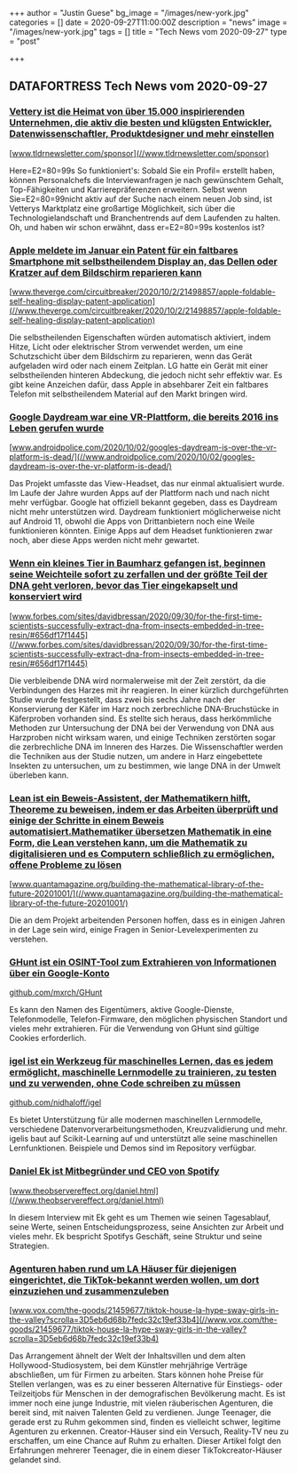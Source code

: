 +++
author = "Justin Guese"
bg_image = "/images/new-york.jpg"
categories = []
date = 2020-09-27T11:00:00Z
description = "news"
image = "/images/new-york.jpg"
tags = []
title = "Tech News vom 2020-09-27"
type = "post"

+++

        
## DATAFORTRESS Tech News vom 2020-09-27



### [Vettery ist die Heimat von über 15.000 inspirierenden Unternehmen, die aktiv die besten und klügsten Entwickler, Datenwissenschaftler, Produktdesigner und mehr einstellen](//www.tldrnewsletter.com/sponsor)


[www.tldrnewsletter.com/sponsor](//www.tldrnewsletter.com/sponsor)


Here=E2=80=99s So funktioniert's: Sobald Sie ein Profil= erstellt haben, können Personalchefs die Interviewanfragen je nach gewünschtem Gehalt, Top-Fähigkeiten und Karrierepräferenzen erweitern. Selbst wenn Sie=E2=80=99nicht aktiv auf der Suche nach einem neuen Job sind, ist Vetterys Marktplatz eine großartige Möglichkeit, sich über die Technologielandschaft und Branchentrends auf dem Laufenden zu halten. Oh, und haben wir schon erwähnt, dass er=E2=80=99s kostenlos ist?


### [Apple meldete im Januar ein Patent für ein faltbares Smartphone mit selbstheilendem Display an, das Dellen oder Kratzer auf dem Bildschirm reparieren kann](//www.theverge.com/circuitbreaker/2020/10/2/21498857/apple-foldable-self-healing-display-patent-application)


[www.theverge.com/circuitbreaker/2020/10/2/21498857/apple-foldable-self-healing-display-patent-application](//www.theverge.com/circuitbreaker/2020/10/2/21498857/apple-foldable-self-healing-display-patent-application)


Die selbstheilenden Eigenschaften würden automatisch aktiviert, indem Hitze, Licht oder elektrischer Strom verwendet werden, um eine Schutzschicht über dem Bildschirm zu reparieren, wenn das Gerät aufgeladen wird oder nach einem Zeitplan. LG hatte ein Gerät mit einer selbstheilenden hinteren Abdeckung, die jedoch nicht sehr effektiv war. Es gibt keine Anzeichen dafür, dass Apple in absehbarer Zeit ein faltbares Telefon mit selbstheilendem Material auf den Markt bringen wird.


### [Google Daydream war eine VR-Plattform, die bereits 2016 ins Leben gerufen wurde](//www.androidpolice.com/2020/10/02/googles-daydream-is-over-the-vr-platform-is-dead/)


[www.androidpolice.com/2020/10/02/googles-daydream-is-over-the-vr-platform-is-dead/](//www.androidpolice.com/2020/10/02/googles-daydream-is-over-the-vr-platform-is-dead/)


Das Projekt umfasste das View-Headset, das nur einmal aktualisiert wurde. Im Laufe der Jahre wurden Apps auf der Plattform nach und nach nicht mehr verfügbar. Google hat offiziell bekannt gegeben, dass es Daydream nicht mehr unterstützen wird. Daydream funktioniert möglicherweise nicht auf Android 11, obwohl die Apps von Drittanbietern noch eine Weile funktionieren könnten. Einige Apps auf dem Headset funktionieren zwar noch, aber diese Apps werden nicht mehr gewartet.


### [Wenn ein kleines Tier in Baumharz gefangen ist, beginnen seine Weichteile sofort zu zerfallen und der größte Teil der DNA geht verloren, bevor das Tier eingekapselt und konserviert wird](//www.forbes.com/sites/davidbressan/2020/09/30/for-the-first-time-scientists-successfully-extract-dna-from-insects-embedded-in-tree-resin/#656df17f1445)


[www.forbes.com/sites/davidbressan/2020/09/30/for-the-first-time-scientists-successfully-extract-dna-from-insects-embedded-in-tree-resin/#656df17f1445](//www.forbes.com/sites/davidbressan/2020/09/30/for-the-first-time-scientists-successfully-extract-dna-from-insects-embedded-in-tree-resin/#656df17f1445)


Die verbleibende DNA wird normalerweise mit der Zeit zerstört, da die Verbindungen des Harzes mit ihr reagieren. In einer kürzlich durchgeführten Studie wurde festgestellt, dass zwei bis sechs Jahre nach der Konservierung der Käfer im Harz noch zerbrechliche DNA-Bruchstücke in Käferproben vorhanden sind. Es stellte sich heraus, dass herkömmliche Methoden zur Untersuchung der DNA bei der Verwendung von DNA aus Harzproben nicht wirksam waren, und einige Techniken zerstörten sogar die zerbrechliche DNA im Inneren des Harzes. Die Wissenschaftler werden die Techniken aus der Studie nutzen, um andere in Harz eingebettete Insekten zu untersuchen, um zu bestimmen, wie lange DNA in der Umwelt überleben kann.


### [Lean ist ein Beweis-Assistent, der Mathematikern hilft, Theoreme zu beweisen, indem er das Arbeiten überprüft und einige der Schritte in einem Beweis automatisiert.Mathematiker übersetzen Mathematik in eine Form, die Lean verstehen kann, um die Mathematik zu digitalisieren und es Computern schließlich zu ermöglichen, offene Probleme zu lösen](//www.quantamagazine.org/building-the-mathematical-library-of-the-future-20201001/)


[www.quantamagazine.org/building-the-mathematical-library-of-the-future-20201001/](//www.quantamagazine.org/building-the-mathematical-library-of-the-future-20201001/)


Die an dem Projekt arbeitenden Personen hoffen, dass es in einigen Jahren in der Lage sein wird, einige Fragen in Senior-Levelexperimenten zu verstehen.


### [GHunt ist ein OSINT-Tool zum Extrahieren von Informationen über ein Google-Konto](//github.com/mxrch/GHunt)


[github.com/mxrch/GHunt](//github.com/mxrch/GHunt)


Es kann den Namen des Eigentümers, aktive Google-Dienste, Telefonmodelle, Telefon-Firmware, den möglichen physischen Standort und vieles mehr extrahieren. Für die Verwendung von GHunt sind gültige Cookies erforderlich.


### [igel ist ein Werkzeug für maschinelles Lernen, das es jedem ermöglicht, maschinelle Lernmodelle zu trainieren, zu testen und zu verwenden, ohne Code schreiben zu müssen](//github.com/nidhaloff/igel)


[github.com/nidhaloff/igel](//github.com/nidhaloff/igel)


Es bietet Unterstützung für alle modernen maschinellen Lernmodelle, verschiedene Datenvorverarbeitungsmethoden, Kreuzvalidierung und mehr. igelis baut auf Scikit-Learning auf und unterstützt alle seine maschinellen Lernfunktionen. Beispiele und Demos sind im Repository verfügbar.


### [Daniel Ek ist Mitbegründer und CEO von Spotify](//www.theobservereffect.org/daniel.html)


[www.theobservereffect.org/daniel.html](//www.theobservereffect.org/daniel.html)


In diesem Interview mit Ek geht es um Themen wie seinen Tagesablauf, seine Werte, seinen Entscheidungsprozess, seine Ansichten zur Arbeit und vieles mehr. Ek bespricht Spotifys Geschäft, seine Struktur und seine Strategien.


### [Agenturen haben rund um LA Häuser für diejenigen eingerichtet, die TikTok-bekannt werden wollen, um dort einzuziehen und zusammenzuleben](//www.vox.com/the-goods/21459677/tiktok-house-la-hype-sway-girls-in-the-valley?scrolla=3D5eb6d68b7fedc32c19ef33b4)


[www.vox.com/the-goods/21459677/tiktok-house-la-hype-sway-girls-in-the-valley?scrolla=3D5eb6d68b7fedc32c19ef33b4](//www.vox.com/the-goods/21459677/tiktok-house-la-hype-sway-girls-in-the-valley?scrolla=3D5eb6d68b7fedc32c19ef33b4)


Das Arrangement ähnelt der Welt der Inhaltsvillen und dem alten Hollywood-Studiosystem, bei dem Künstler mehrjährige Verträge abschließen, um für Firmen zu arbeiten. Stars können hohe Preise für Stellen verlangen, was es zu einer besseren Alternative für Einstiegs- oder Teilzeitjobs für Menschen in der demografischen Bevölkerung macht. Es ist immer noch eine junge Industrie, mit vielen räuberischen Agenturen, die bereit sind, mit naiven Talenten Geld zu verdienen. Junge Teenager, die gerade erst zu Ruhm gekommen sind, finden es vielleicht schwer, legitime Agenturen zu erkennen. Creator-Häuser sind ein Versuch, Reality-TV neu zu erschaffen, um eine Chance auf Ruhm zu erhalten. Dieser Artikel folgt den Erfahrungen mehrerer Teenager, die in einem dieser TikTokcreator-Häuser gelandet sind.